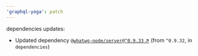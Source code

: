```yaml
---
'graphql-yoga': patch
---
```

dependencies updates:
  - Updated dependency [`@whatwg-node/server@^0.9.33`
    ↗︎](https://www.npmjs.com/package/@whatwg-node/server/v/0.9.33) (from `^0.9.32`, in
    `dependencies`)

